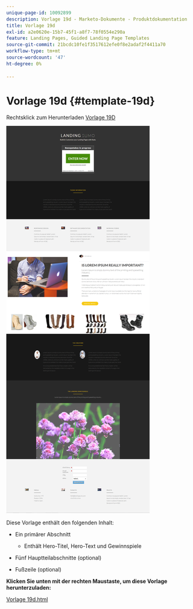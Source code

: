 ```yaml
---
unique-page-id: 10092899
description: Vorlage 19d - Marketo-Dokumente - Produktdokumentation
title: Vorlage 19d
exl-id: a2e0620e-15b7-45f1-a8f7-78f0554e290a
feature: Landing Pages, Guided Landing Page Templates
source-git-commit: 21bcdc10fe1f3517612efe0f8e2adaf2f4411a70
workflow-type: tm+mt
source-wordcount: '47'
ht-degree: 0%

---
```


# Vorlage 19d {#template-19d}

Rechtsklick zum Herunterladen [Vorlage 19D](https://experienceleague.adobe.com/landing/marketo/lp-templates/template-19d.html)

![](assets/image2015-9-16-17-3a1-3a31.png)

Diese Vorlage enthält den folgenden Inhalt:

* Ein primärer Abschnitt

   * Enthält Hero-Titel, Hero-Text und Gewinnspiele

* Fünf Hauptteilabschnitte (optional)
* Fußzeile (optional)

**Klicken Sie unten mit der rechten Maustaste, um diese Vorlage herunterzuladen:**

[Vorlage 19d.html](https://experienceleague.adobe.com/landing/marketo/lp-templates/template-19d.html)
